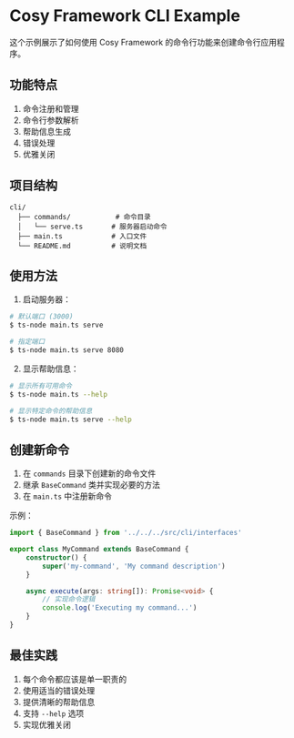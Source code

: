 # Cosy Framework CLI Example

这个示例展示了如何使用 Cosy Framework 的命令行功能来创建命令行应用程序。

## 功能特点

1. 命令注册和管理
2. 命令行参数解析
3. 帮助信息生成
4. 错误处理
5. 优雅关闭

## 项目结构

```
cli/
  ├── commands/           # 命令目录
  │   └── serve.ts       # 服务器启动命令
  ├── main.ts            # 入口文件
  └── README.md          # 说明文档
```

## 使用方法

1. 启动服务器：

```bash
# 默认端口 (3000)
$ ts-node main.ts serve

# 指定端口
$ ts-node main.ts serve 8080
```

2. 显示帮助信息：

```bash
# 显示所有可用命令
$ ts-node main.ts --help

# 显示特定命令的帮助信息
$ ts-node main.ts serve --help
```

## 创建新命令

1. 在 `commands` 目录下创建新的命令文件
2. 继承 `BaseCommand` 类并实现必要的方法
3. 在 `main.ts` 中注册新命令

示例：

```typescript
import { BaseCommand } from '../../../src/cli/interfaces'

export class MyCommand extends BaseCommand {
    constructor() {
        super('my-command', 'My command description')
    }

    async execute(args: string[]): Promise<void> {
        // 实现命令逻辑
        console.log('Executing my command...')
    }
}
```

## 最佳实践

1. 每个命令都应该是单一职责的
2. 使用适当的错误处理
3. 提供清晰的帮助信息
4. 支持 `--help` 选项
5. 实现优雅关闭 
